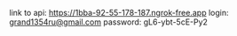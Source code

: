 link to api: https://1bba-92-55-178-187.ngrok-free.app
login: grand1354ru@gmail.com
password: gL6-ybt-5cE-Py2
